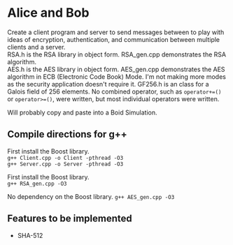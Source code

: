 # Alice and Bob

Create a client program and server to send messages between to play with ideas of encryption, authentication, and communication between multiple clients and a server.  
RSA.h is the RSA library in object form. RSA_gen.cpp demonstrates the RSA algorithm.  
AES.h is the AES library in object form. AES_gen.cpp demonstrates the AES algorithm in ECB (Electronic Code Book) Mode. I'm not making more modes as the security application doesn't require it. GF256.h is an class for a Galois field of 256 elements. No combined operator, such as ```operator+=()``` or ```operator>=()```, were written, but most individual operators were written.

Will probably copy and paste into a Boid Simulation.

## Compile directions for g++

First install the Boost library.  
```g++ Client.cpp -o Client -pthread -O3```  
```g++ Server.cpp -o Server -pthread -O3```

First install the Boost library.  
```g++ RSA_gen.cpp -O3```

No dependency on the Boost library.
```g++ AES_gen.cpp -O3```

## Features to be implemented

* SHA-512
